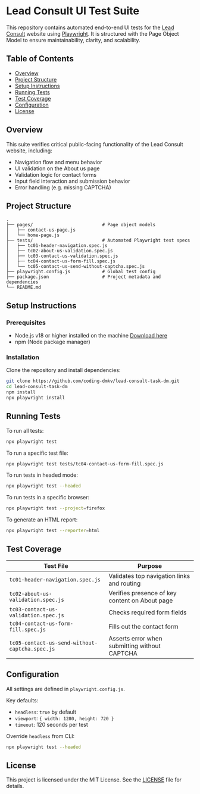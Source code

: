 # Lead Consult UI Test Suite

This repository contains automated end-to-end UI tests for the [Lead Consult](https://www.leadconsult.eu) website using [Playwright](https://playwright.dev/). It is structured with the Page Object Model to ensure maintainability, clarity, and scalability.

## Table of Contents

- [Overview](#overview)
- [Project Structure](#project-structure)
- [Setup Instructions](#setup-instructions)
- [Running Tests](#running-tests)
- [Test Coverage](#test-coverage)
- [Configuration](#configuration)
- [License](#license)

## Overview

This suite verifies critical public-facing functionality of the Lead Consult website, including:

- Navigation flow and menu behavior
- UI validation on the About us page
- Validation logic for contact forms
- Input field interaction and submission behavior
- Error handling (e.g. missing CAPTCHA)

## Project Structure

```
.
├── pages/                          # Page object models
│   ├── contact-us-page.js
│   └── home-page.js
├── tests/                          # Automated Playwright test specs
│   ├── tc01-header-navigation.spec.js
│   ├── tc02-about-us-validation.spec.js
│   ├── tc03-contact-us-validation.spec.js
│   ├── tc04-contact-us-form-fill.spec.js
│   └── tc05-contact-us-send-without-captcha.spec.js
├── playwright.config.js            # Global test config
├── package.json                    # Project metadata and dependencies
└── README.md
```

## Setup Instructions

### Prerequisites

- Node.js v18 or higher installed on the machine [Download here](https://nodejs.org/en)
- npm (Node package manager)

### Installation

Clone the repository and install dependencies:

```bash
git clone https://github.com/coding-dmkv/lead-consult-task-dm.git
cd lead-consult-task-dm
npm install
npx playwright install
```

## Running Tests

To run all tests:

```bash
npx playwright test
```

To run a specific test file:

```bash
npx playwright test tests/tc04-contact-us-form-fill.spec.js
```

To run tests in headed mode:

```bash
npx playwright test --headed
```

To run tests in a specific browser:

```bash
npx playwright test --project=firefox
```

To generate an HTML report:

```bash
npx playwright test --reporter=html
```

## Test Coverage

| Test File                                      | Purpose                                        |
| ---------------------------------------------- | ---------------------------------------------- |
| `tc01-header-navigation.spec.js`               | Validates top navigation links and routing     |
| `tc02-about-us-validation.spec.js`             | Verifies presence of key content on About page |
| `tc03-contact-us-validation.spec.js`           | Checks required form fields                    |
| `tc04-contact-us-form-fill.spec.js`            | Fills out the contact form                     |
| `tc05-contact-us-send-without-captcha.spec.js` | Asserts error when submitting without CAPTCHA  |

## Configuration

All settings are defined in `playwright.config.js`.

Key defaults:

- `headless`: `true` by default
- `viewport`: `{ width: 1280, height: 720 }`
- `timeout`: 120 seconds per test

Override `headless` from CLI:

```bash
npx playwright test --headed
```

## License

This project is licensed under the MIT License. See the [LICENSE](LICENSE) file for details.

